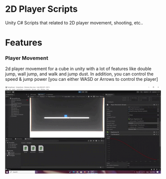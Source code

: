 # 2D Player Scripts
Unity C# Scripts that related to 2D player movement, shooting, etc.. 
# Features
<h3>Player Movement </h3> 
<p>2d player movement for a cube in unity with a lot of features like double jump, wall jump, and walk and jump dust. In addition, you can control the speed & jump power
[you can either WASD or Arrows to control the player]</p>
<img src="https://github.com/0xffvirus/Player_Scripts/blob/main/Videos/PlayerMovement.gif?raw=true" />
